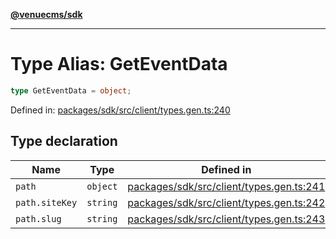 [**@venuecms/sdk**](../Index.md)

***

# Type Alias: GetEventData

```ts
type GetEventData = object;
```

Defined in: [packages/sdk/src/client/types.gen.ts:240](https://github.com/venuecms/sdk/blob/00916d9de8c08ea7e3c8bf71381675389f602827/packages/sdk/src/client/types.gen.ts#L240)

## Type declaration

| Name | Type | Defined in |
| ------ | ------ | ------ |
| <a id="path"></a> `path` | `object` | [packages/sdk/src/client/types.gen.ts:241](https://github.com/venuecms/sdk/blob/00916d9de8c08ea7e3c8bf71381675389f602827/packages/sdk/src/client/types.gen.ts#L241) |
| `path.siteKey` | `string` | [packages/sdk/src/client/types.gen.ts:242](https://github.com/venuecms/sdk/blob/00916d9de8c08ea7e3c8bf71381675389f602827/packages/sdk/src/client/types.gen.ts#L242) |
| `path.slug` | `string` | [packages/sdk/src/client/types.gen.ts:243](https://github.com/venuecms/sdk/blob/00916d9de8c08ea7e3c8bf71381675389f602827/packages/sdk/src/client/types.gen.ts#L243) |
